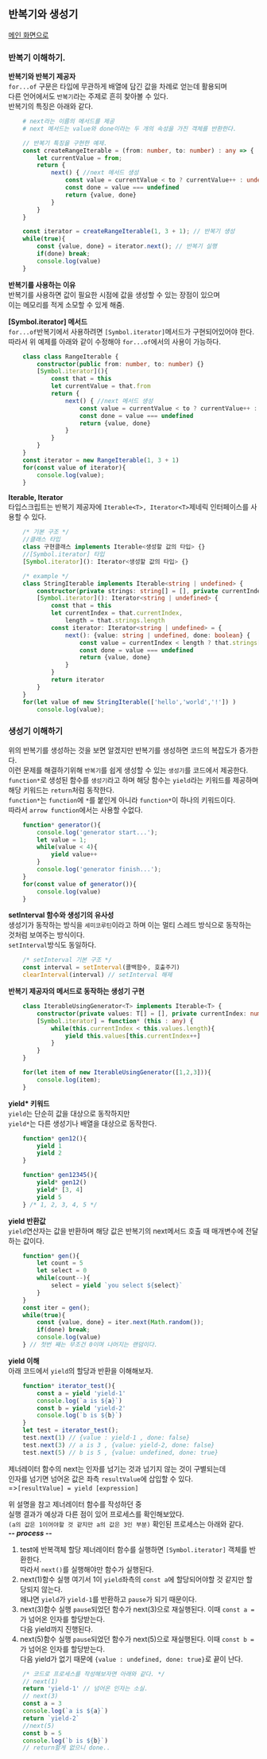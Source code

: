## 반복기와 생성기

[메인 화면으로](../)

### 반복기 이해하기.

**반복기와 반복기 제공자**  
`for...of` 구문은 타입에 무관하게 배열에 담긴 값을 차례로 얻는데 활용되며  
다른 언어에서도 `반복기`라는 주제로 흔히 찾아볼 수 있다.  
반복기의 특징은 아래와 같다.
```bash
    # next라는 이름의 메서드를 제공
    # next 메서드는 value와 done이라는 두 개의 속성을 가진 객체를 반환한다.
```
```typescript
    // 반복기 특징을 구현한 예제.
    const createRangeIterable = (from: number, to: number) : any => {
        let currentValue = from;
        return {
            next() { //next 메서드 생성
                const value = currentValue < to ? currentValue++ : undefined
                const done = value === undefined
                return {value, done}
            }
        }
    }

    const iterator = createRangeIterable(1, 3 + 1); // 반복기 생성
    while(true){
        const {value, done} = iterator.next(); // 반복기 실행
        if(done) break;
        console.log(value)
    }
```
**반복기를 사용하는 이유**  
반복기를 사용하면 값이 필요한 시점에 값을 생성할 수 있는 장점이 있으며  
이는 메모리를 적게 소모할 수 있게 해줌.

**[Symbol.iterator] 메서드**  
`for...of`반복기에서 사용하려면 `[Symbol.iterator]`메서드가 구현되어있어야 한다.  
따라서 위 예제를 아래와 같이 수정해야 `for...of`에서의 사용이 가능하다.
```typescript
    class class RangeIterable {
        constructor(public from: number, to: number) {}
        [Symbol.iterator](){
            const that = this
            let currentValue = that.from
            return {
                next() { //next 메서드 생성
                    const value = currentValue < to ? currentValue++ : undefined
                    const done = value === undefined
                    return {value, done}
                }
            }
        }
    }
    const iterator = new RangeIterable(1, 3 + 1)
    for(const value of iterator){
        console.log(value);
    }
```

**Iterable<T>, Iterator<T>**    
타입스크립트는 반복기 제공자에 `Iterable<T>, Iterator<T>`제네릭 인터페이스를 사용할 수 있다.
```typescript
    /* 기본 구조 */
    //클래스 타입
    class 구현클래스 implements Iterable<생성할 값의 타입> {}
    //[Symbol.iterator] 타입
    [Symbol.iterator](): Iterator<생성할 값의 타입> {}

    /* example */
    class StringIterable implements Iterable<string | undefined> {
        constructor(private strings: string[] = [], private currentIndex: number = 0) {}
        [Symbol.iterator](): Iterator<string | undefined> {
            const that = this
            let currentIndex = that.currentIndex,
                length = that.strings.length
            const iterator: Iterator<string | undefined> = {
                next(): {value: string | undefined, done: boolean} {
                    const value = currentIndex < length ? that.strings[currentIndex++] : undefined
                    const done = value === undefined
                    return {value, done}
                }
            }
            return iterator
        }
    }
    for(let value of new StringIterable(['hello','world','!']) )
        console.log(value);
```

### 생성기 이해하기
위의 반복기를 생성하는 것을 보면 알겠지만 반복기를 생성하면 코드의 복잡도가 증가한다.  
이런 문제를 해결하기위해 `반복기`를 쉽게 생성할 수 있는 `생성기`를 코드에서 제공한다. 
`function*`로 생성된 함수를 `생성기`라고 하며 해당 함수는 `yield`라는 키워드를 제공하며 해당 키워드는 `return`처럼 동작한다.  
`function*`는 `function`에 `*`를 붙인게 아니라 `function*`이 하나의 키워드이다.  
따라서 `arrow function`에서는 사용할 수없다.
```typescript
    function* generator(){
        console.log('generator start...');
        let value = 1;
        while(value < 4){
            yield value++
        }
        console.log('generator finish...');
    }
    for(const value of generator()){
        console.log(value)
    }
```

**setInterval 함수와 생성기의 유사성**  
생성기가 동작하는 방식을 `세미코루틴`이라고 하며 이는 멀티 스레드 방식으로 동작하는 것처럼 보여주는 방식이다.  
`setInterval`방식도 동일하다.
```typescript
    /* setInterval 기본 구조 */
    const interval = setInterval(콜백함수, 호출주기)
    clearInterval(interval) // setInterval 해제
```

**반복기 제공자의 메서드로 동작하는 생성기 구현**  
```typescript
    class IterableUsingGenerator<T> implements Iterable<T> {
        constructor(private values: T[] = [], private currentIndex: number = 0) {}
        [Symbol.iterator] = function* (this : any) {
            while(this.currentIndex < this.values.length){
                yield this.values[this.currentIndex++]
            }
        }
    }

    for(let item of new IterableUsingGenerator([1,2,3])){
        console.log(item);
    }
```

**yield\* 키워드**  
`yield`는 단순히 값을 대상으로 동작하지만  
`yield*`는 다른 생성기나 배열을 대상으로 동작한다.
```typescript
    function* gen12(){
        yield 1
        yield 2
    }

    function* gen12345(){
        yield* gen12()
        yield* [3, 4]
        yield 5
    } /* 1, 2, 3, 4, 5 */
```

**yield 반환값**  
`yield`연산자는 값을 반환하며 해당 값은 반복기의 next메서드 호출 때 매개변수에 전달하는 값이다.
```typescript
    function* gen(){
        let count = 5
        let select = 0
        while(count--){
            select = yield `you select ${select}`
        }
    }
    const iter = gen();
    while(true){
        const {value, done} = iter.next(Math.random());
        if(done) break;
        console.log(value)
    } // 첫번 째는 무조건 0이며 나머지는 랜덤이다.
```

**yield 이해**  
아래 코드에서 `yield`의 할당과 반환을 이해해보자.
```typescript
    function* iterator_test(){
        const a = yield 'yield-1'
        console.log(`a is ${a}`)
        const b = yield 'yield-2'
        console.log(`b is ${b}`)
    }
    let test = iterator_test();
    test.next(1) // {value : yield-1 , done: false}
    test.next(3) // a is 3 , {value: yield-2, done: false}
    test.next(5) // b is 5 , {value: undefined, done: true}
```
제너레이터 함수의 next는 인자를 넘기는 것과 넘기지 않는 것이 구별되는데  
인자를 넘기면 넘어온 값은 좌측 `resultValue`에 삽입할 수 있다.  
=>` [resultValue] = yield [expression] `

위 설명을 참고 제너레이터 함수를 작성하던 중  
실행 결과가 예상과 다른 점이 있어 프로세스를 확인해보았다.  
`(a의 값은 1이어야할 것 같지만 a의 값은 3인 부분)`
확인된 프로세스는 아래와 같다.  
***-- process --***
1. test에 반복객체 할당
제너레이터 함수를 실행하면 `[Symbol.iterator]` 객체를 반환한다.    
따라서 `next()`를 실행해야만 함수가 실행된다.  
2. next(1)함수 실행
여기서 1이 `yield`좌측의 `const a`에 할당되어야할 것 같지만 할당되지 않는다.  
왜냐면 `yield`가 `yield-1`를 반환하고 `pause`가 되기 때문이다.  
3. next(3)함수 실행
`pause`되었던 함수가 next(3)으로 재실행된다. 이때 `const a =`가 넘어온 인자를 할당받는다.  
다음 yield까지 진행된다.
3. next(5)함수 실행
`pause`되었던 함수가 next(5)으로 재실행된다. 이때 `const b =`가 넘어온 인자를 할당받는다.  
다음 yield가 없기 때문에 `{value : undefined, done: true}`로 끝이 난다.
```typescript
    /* 코드로 프로세스를 작성해보자면 아래와 같다. */
    // next(1)
    return 'yield-1' // 넘어온 인자는 소실.
    // next(3)
    const a = 3
    console.log(`a is ${a}`)
    return `yield-2`
    //next(5)
    const b = 5
    console.log(`b is ${b}`)
    // return할게 없으니 done..
```
